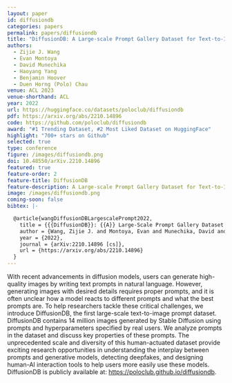 ```yaml
---
layout: paper
id: diffusiondb
categories: papers
permalink: papers/diffusiondb
title: "DiffusionDB: A Large-scale Prompt Gallery Dataset for Text-to-Image Generative Models"
authors: 
  - Zijie J. Wang 
  - Evan Montoya
  - David Munechika
  - Haoyang Yang
  - Benjamin Hoover
  - Duen Horng (Polo) Chau
venue: ACL 2023
venue-shorthand: ACL
year: 2022
url: https://huggingface.co/datasets/poloclub/diffusiondb
pdf: https://arxiv.org/abs/2210.14896
code: https://github.com/poloclub/diffusiondb
award: "#1 Trending Dataset, #2 Most Liked Dataset on HuggingFace"
highlight: "700+ stars on Github"
selected: true
type: conference
figure: /images/diffusiondb.png
doi: 10.48550/arXiv.2210.14896
featured: true
feature-order: 2
feature-title: DiffusionDB
feature-description: A Large-scale Prompt Gallery Dataset for Text-to-Image Generative Models
image: /images/diffusiondb.png
coming-soon: false
bibtex: |-

  @article{wangDiffusionDBLargescalePrompt2022,
    title = {{{DiffusionDB}}: {{A}} Large-Scale Prompt Gallery Dataset for Text-to-Image Generative Models},
    author = {Wang, Zijie J. and Montoya, Evan and Munechika, David and Yang, Haoyang and Hoover, Benjamin and Chau, Duen Horng},
    year = {2022},
    journal = {arXiv:2210.14896 [cs]},
    url = {https://arxiv.org/abs/2210.14896}
  }
---
```

    
With recent advancements in diffusion models, users can generate high-quality images by writing text prompts in natural language. However, generating images with desired details requires proper prompts, and it is often unclear how a model reacts to different prompts and what the best prompts are. To help researchers tackle these critical challenges, we introduce DiffusionDB, the first large-scale text-to-image prompt dataset. DiffusionDB contains 14 million images generated by Stable Diffusion using prompts and hyperparameters specified by real users. We analyze prompts in the dataset and discuss key properties of these prompts. The unprecedented scale and diversity of this human-actuated dataset provide exciting research opportunities in understanding the interplay between prompts and generative models, detecting deepfakes, and designing human-AI interaction tools to help users more easily use these models. DiffusionDB is publicly available at: https://poloclub.github.io/diffusiondb.

